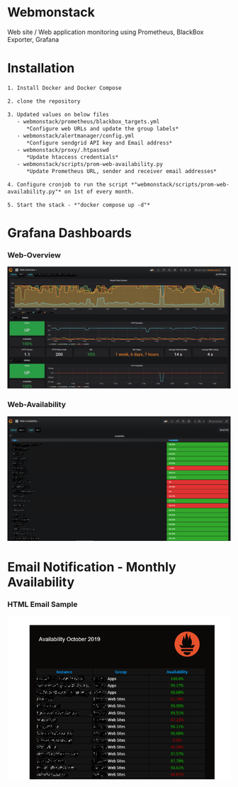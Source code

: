 # Webmonstack
Web site / Web application monitoring using Prometheus, BlackBox Exporter, Grafana



# Installation
```
1. Install Docker and Docker Compose 
```
```
2. clone the repository
```
```
3. Updated values on below files
   - webmonstack/prometheus/blackbox_targets.yml 
      *Configure web URLs and update the group labels*
   - webmonstack/alertmanager/config.yml 
      *Configure sendgrid API key and Email address*
   - webmonstack/proxy/.htpasswd
      *Update htaccess credentials*
   - webmonstack/scripts/prom-web-availability.py
      *Update Prometheus URL, sender and receiver email addresses*
```
```
4. Configure cronjob to run the script *"webmonstack/scripts/prom-web-availability.py"* on 1st of every month.
```
```
5. Start the stack - *"docker compose up -d"*
```
# Grafana Dashboards
### Web-Overview
![Overview](https://github.com/iquzart/webmonstack/blob/master/images/web-overview.png)
### Web-Availability
![Availablibilty](https://github.com/iquzart/webmonstack/blob/master/images/web-Availability.png)

# Email Notification - Monthly Availability
### HTML Email Sample
![EmailReport](https://github.com/iquzart/webmonstack/blob/master/images/Email%20Report%20-%20Availability.PNG)

